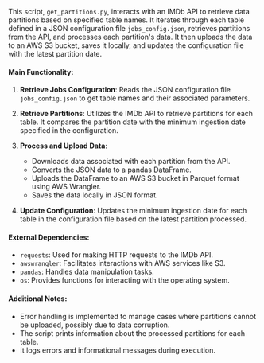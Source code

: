 This script, `get_partitions.py`, interacts with an IMDb API to retrieve data partitions based on specified table names. It iterates through each table defined in a JSON configuration file `jobs_config.json`, retrieves partitions from the API, and processes each partition's data. It then uploads the data to an AWS S3 bucket, saves it locally, and updates the configuration file with the latest partition date.

#### Main Functionality:

1. **Retrieve Jobs Configuration**: Reads the JSON configuration file `jobs_config.json` to get table names and their associated parameters.

2. **Retrieve Partitions**: Utilizes the IMDb API to retrieve partitions for each table. It compares the partition date with the minimum ingestion date specified in the configuration.

3. **Process and Upload Data**:

   - Downloads data associated with each partition from the API.
   - Converts the JSON data to a pandas DataFrame.
   - Uploads the DataFrame to an AWS S3 bucket in Parquet format using AWS Wrangler.
   - Saves the data locally in JSON format.

4. **Update Configuration**: Updates the minimum ingestion date for each table in the configuration file based on the latest partition processed.

#### External Dependencies:

- `requests`: Used for making HTTP requests to the IMDb API.
- `awswrangler`: Facilitates interactions with AWS services like S3.
- `pandas`: Handles data manipulation tasks.
- `os`: Provides functions for interacting with the operating system.

#### Additional Notes:

- Error handling is implemented to manage cases where partitions cannot be uploaded, possibly due to data corruption.
- The script prints information about the processed partitions for each table.
- It logs errors and informational messages during execution.
